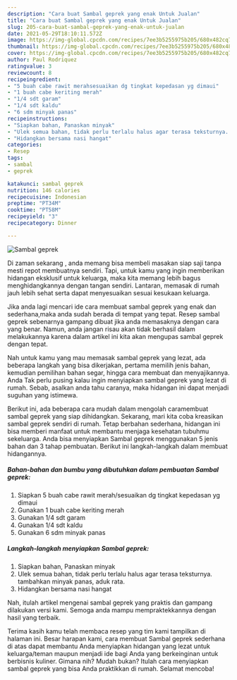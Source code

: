 ```yaml
---
description: "Cara buat Sambal geprek yang enak Untuk Jualan"
title: "Cara buat Sambal geprek yang enak Untuk Jualan"
slug: 205-cara-buat-sambal-geprek-yang-enak-untuk-jualan
date: 2021-05-29T18:10:11.572Z
image: https://img-global.cpcdn.com/recipes/7ee3b5255975b205/680x482cq70/sambal-geprek-foto-resep-utama.jpg
thumbnail: https://img-global.cpcdn.com/recipes/7ee3b5255975b205/680x482cq70/sambal-geprek-foto-resep-utama.jpg
cover: https://img-global.cpcdn.com/recipes/7ee3b5255975b205/680x482cq70/sambal-geprek-foto-resep-utama.jpg
author: Paul Rodriquez
ratingvalue: 3
reviewcount: 8
recipeingredient:
- "5 buah cabe rawit merahsesuaikan dg tingkat kepedasan yg dimaui"
- "1 buah cabe keriting merah"
- "1/4 sdt garam"
- "1/4 sdt kaldu"
- "6 sdm minyak panas"
recipeinstructions:
- "Siapkan bahan, Panaskan minyak"
- "Ulek semua bahan, tidak perlu terlalu halus agar terasa teksturnya. tambahkan minyak panas, aduk rata."
- "Hidangkan bersama nasi hangat"
categories:
- Resep
tags:
- sambal
- geprek

katakunci: sambal geprek 
nutrition: 146 calories
recipecuisine: Indonesian
preptime: "PT34M"
cooktime: "PT58M"
recipeyield: "3"
recipecategory: Dinner

---
```



![Sambal geprek](https://img-global.cpcdn.com/recipes/7ee3b5255975b205/680x482cq70/sambal-geprek-foto-resep-utama.jpg)

Di zaman  sekarang , anda memang bisa membeli masakan siap saji tanpa mesti repot membuatnya sendiri. Tapi, untuk kamu yang ingin memberikan hidangan eksklusif untuk keluarga, maka kita memang lebih bagus menghidangkannya dengan tangan sendiri. Lantaran, memasak di rumah jauh lebih sehat serta dapat menyesuaikan sesuai kesukaan keluarga.

Jika anda lagi mencari ide cara membuat sambal geprek yang enak dan sederhana,maka anda sudah berada di tempat yang tepat. Resep sambal geprek  sebenarnya gampang dibuat jika anda memasaknya dengan cara yang benar. Namun, anda jangan risau akan tidak berhasil dalam melakukannya 
karena dalam artikel ini kita akan mengupas sambal geprek dengan tepat.  



Nah untuk kamu yang mau memasak sambal geprek yang lezat, ada beberapa langkah yang bisa dikerjakan, pertama memilih jenis bahan, kemudian pemilihan bahan segar, hingga cara membuat dan menyajikannya. Anda Tak perlu pusing kalau ingin menyiapkan sambal geprek yang lezat di rumah. Sebab, asalkan anda  tahu caranya, maka hidangan ini dapat menjadi suguhan yang istimewa.

Berikut ini, ada beberapa cara mudah dalam mengolah caramembuat sambal geprek yang siap dihidangkan. Sekarang, mari kita coba kreasikan sambal geprek sendiri di rumah. Tetap berbahan sederhana, hidangan ini bisa memberi manfaat untuk membantu menjaga kesehatan tubuhmu sekeluarga. Anda bisa menyiapkan Sambal geprek menggunakan 5 jenis bahan dan 3 tahap pembuatan. Berikut ini langkah-langkah dalam membuat hidangannya.

<!--inarticleads1-->

##### Bahan-bahan dan bumbu yang dibutuhkan dalam pembuatan Sambal geprek:

1. Siapkan 5 buah cabe rawit merah/sesuaikan dg tingkat kepedasan yg dimaui
1. Gunakan 1 buah cabe keriting merah
1. Gunakan 1/4 sdt garam
1. Gunakan 1/4 sdt kaldu
1. Gunakan 6 sdm minyak panas




<!--inarticleads2-->

##### Langkah-langkah menyiapkan Sambal geprek:

1. Siapkan bahan, Panaskan minyak
1. Ulek semua bahan, tidak perlu terlalu halus agar terasa teksturnya. tambahkan minyak panas, aduk rata.
1. Hidangkan bersama nasi hangat




Nah, itulah artikel mengenai  sambal geprek  yang praktis dan gampang dilakukan versi kami. Semoga anda mampu mempraktekkannya dengan hasil yang terbaik. 

Terima kasih kamu telah membaca resep yang tim kami tampilkan di halaman ini. Besar harapan kami, cara membuat  Sambal geprek sederhana di atas dapat membantu Anda menyiapkan hidangan yang lezat untuk keluarga/teman maupun menjadi ide bagi Anda yang berkeinginan untuk berbisnis kuliner. Gimana nih? Mudah bukan? Itulah cara menyiapkan sambal geprek yang bisa Anda praktikkan di rumah. Selamat mencoba!

